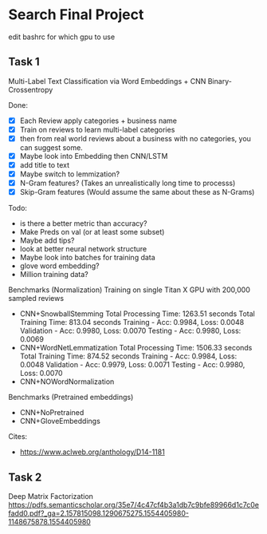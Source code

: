 # Search Final Project

edit bashrc for which gpu to use

## Task 1
Multi-Label Text Classification via Word Embeddings + CNN Binary-Crossentropy

Done:
- [X] Each Review apply categories + business name
- [X] Train on reviews to learn multi-label categories
- [X] then from real world reviews about a business with no categories, you can suggest some. 
- [X] Maybe look into Embedding then CNN/LSTM
- [X] add title to text
- [X] Maybe switch to lemmization?
- [X] N-Gram features? (Takes an unrealistically long time to processs)
- [X] Skip-Gram features (Would assume the same about these as N-Grams)

Todo:
- is there a better metric than accuracy?
- Make Preds on val (or at least some subset)
- Maybe add tips?
- look at better neural network structure
- Maybe look into batches for training data
- glove word embedding?
- Million training data?

Benchmarks (Normalization)
Training on single Titan X GPU with 200,000 sampled reviews
- CNN+SnowballStemming
Total Processing Time: 1263.51 seconds
Total Training Time: 813.04 seconds
Training - Acc: 0.9984, Loss: 0.0048
Validation - Acc: 0.9980, Loss: 0.0070
Testing - Acc: 0.9980, Loss: 0.0069
- CNN+WordNetLemmatization
Total Processing Time: 1506.33 seconds
Total Training Time: 874.52 seconds
Training - Acc: 0.9984, Loss: 0.0048
Validation - Acc: 0.9979, Loss: 0.0071
Testing - Acc: 0.9980, Loss: 0.0070
- CNN+NOWordNormalization

Benchmarks (Pretrained embeddings)
- CNN+NoPretrained
- CNN+GloveEmbeddings

Cites:
- https://www.aclweb.org/anthology/D14-1181

## Task 2
Deep Matrix Factorization
https://pdfs.semanticscholar.org/35e7/4c47cf4b3a1db7c9bfe89966d1c7c0efadd0.pdf?_ga=2.157815098.1290675275.1554405980-1148675878.1554405980

